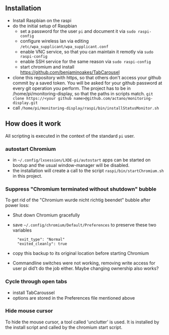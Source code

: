 ## Installation
- Install Raspbian on the raspi
- do the initial setup of Raspbian
  - set a password for the user `pi` and document it via `sudo raspi-config`
  - configure wireless lan via editing `/etc/wpa_supplicant/wpa_supplicant.conf`
  - enable VNC service, so that you can maintain it remotly via `sudo raspi-config`
  - enable SSH service for the same reason via `sudo raspi-config`
  - start chromium and install https://github.com/benjaminoakes/TabCarousel
- clone this repository with https, so that others don't access your github commit by a saved token. You will be asked for your github password at every git operation you perform. The project has to be in /home/pi/monitoring-display, so that the paths in scripts match.
    `git clone https://<your github name>@github.com/actano/monitoring-display.git`
- call `/home/pi/monitoring-display/raspi/bin/installStatusMonitor.sh`
    
## How does it work
All scripting is executed in the context of the standard `pi` user.

### autostart Chromium
- in `~/.config/lxsession/LXDE-pi/autostart` apps can be started on bootup and the usual window-manager will be disabled.
- the installation will create a call to the script `raspi/bin/startChromium.sh` in this project.

### Suppress "Chromium terminated without shutdown" bubble
To get rid of the "Chromium wurde nicht richtig beendet" bubble after power loss:

- Shut down Chromium gracefully
- save `~/.config/chromium/Default/Preferences` to preserve these two variables

        "exit_type": "Normal"
        "exited_cleanly": true

- copy this backup to its original location before starting Chromium
- Commandline switches were not working, removing write access for user pi did't do the job either. Maybe changing ownership also works?

### Cycle through open tabs
- install TabCaroussel
- options are stored in the Preferences file mentioned above

### Hide mouse cursor
To hide the mouse cursor, a tool called 'unclutter' is used. It is installed by the install script and called by the chromium start script.

